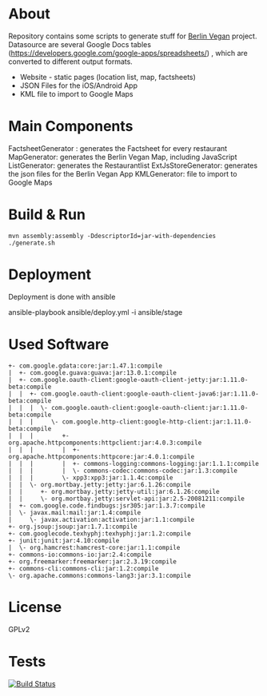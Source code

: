 About
=====
Repository contains some scripts to generate stuff for [Berlin Vegan](http://www.berlin-vegan.de) project.
Datasource are several Google Docs tables (https://developers.google.com/google-apps/spreadsheets/) , which are converted to different output formats.

* Website - static pages (location list, map, factsheets)
* JSON Files for the iOS/Android App
* KML file to import to Google Maps

Main Components
===============
FactsheetGenerator : generates the Factsheet for every restaurant
MapGenerator: generates the Berlin Vegan Map, including JavaScript
ListGenerator: generates the Restaurantlist
ExtJsStoreGenerator: generates the json files for the Berlin Vegan App
KMLGenerator: file to import to Google Maps


Build & Run
===========
    mvn assembly:assembly -DdescriptorId=jar-with-dependencies
    ./generate.sh

Deployment
===========
Deployment is done with ansible

ansible-playbook ansible/deploy.yml -i ansible/stage

Used Software
=============

    +- com.google.gdata:core:jar:1.47.1:compile
    |  +- com.google.guava:guava:jar:13.0.1:compile
    |  +- com.google.oauth-client:google-oauth-client-jetty:jar:1.11.0-beta:compile
    |  |  +- com.google.oauth-client:google-oauth-client-java6:jar:1.11.0-beta:compile
    |  |  |  \- com.google.oauth-client:google-oauth-client:jar:1.11.0-beta:compile
    |  |  |     \- com.google.http-client:google-http-client:jar:1.11.0-beta:compile
    |  |  |        +- org.apache.httpcomponents:httpclient:jar:4.0.3:compile
    |  |  |        |  +- org.apache.httpcomponents:httpcore:jar:4.0.1:compile
    |  |  |        |  +- commons-logging:commons-logging:jar:1.1.1:compile
    |  |  |        |  \- commons-codec:commons-codec:jar:1.3:compile
    |  |  |        \- xpp3:xpp3:jar:1.1.4c:compile
    |  |  \- org.mortbay.jetty:jetty:jar:6.1.26:compile
    |  |     +- org.mortbay.jetty:jetty-util:jar:6.1.26:compile
    |  |     \- org.mortbay.jetty:servlet-api:jar:2.5-20081211:compile
    |  +- com.google.code.findbugs:jsr305:jar:1.3.7:compile
    |  \- javax.mail:mail:jar:1.4:compile
    |     \- javax.activation:activation:jar:1.1:compile
    +- org.jsoup:jsoup:jar:1.7.1:compile
    +- com.googlecode.texhyphj:texhyphj:jar:1.2:compile
    +- junit:junit:jar:4.10:compile
    |  \- org.hamcrest:hamcrest-core:jar:1.1:compile
    +- commons-io:commons-io:jar:2.4:compile
    +- org.freemarker:freemarker:jar:2.3.19:compile
    +- commons-cli:commons-cli:jar:1.2:compile
    \- org.apache.commons:commons-lang3:jar:3.1:compile

License
=======
GPLv2

Tests
=======
[![Build Status](https://drone.io/github.com/smeir/berlin-vegan-tools/status.png)](https://drone.io/github.com/smeir/berlin-vegan-tools/latest)